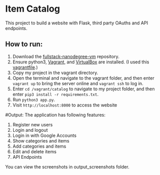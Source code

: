 # Item Catalog
This project to build a website with Flask, third party OAuths and API endpoints.

## How to run:
1. Download the [fullstack-nanodegree-vm](https://github.com/udacity/fullstack-nanodegree-vm) repository.
2. Ensure python3, [Vagrant](https://www.vagrantup.com/), and [VirtualBox](https://www.virtualbox.org/) are installed. (I used this [vagrantfile](https://github.com/udacity/fullstack-nanodegree-vm/blob/master/vagrant/Vagrantfile).)
3. Copy my project in the vagrant directory.
4. Open the terminal and navigate to the vagrant folder, and then enter `vagrant up` to bring the server online and `vagrant ssh` to log in.
5. Enter `cd /vagrant/catalog` to navigate to my project folder, and then enter `pip3 install -r requirements.txt`.
6. Run `python3 app.py`.
7. Visit `http://localhost:8000` to access the website

#Output:
The application has following features:
1. Register new users
2. Login and logout
3. Login in with Google Accounts
4. Show categories and items
5. Add categories and items
6. Edit and delete items
7. API Endpoints

You can view the screenshots in output_screenshots folder.
